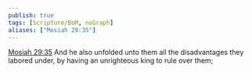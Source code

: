 ```yaml
---
publish: true
tags: [Scripture/BoM, noGraph]
aliases: ["Mosiah 29:35"]
---
```

[Mosiah 29:35](https://churchofjesuschrist.org/study/scriptures/bofm/mosiah/29?lang=eng&id=p35#p35) And he also unfolded unto them all the disadvantages they labored under, by having an unrighteous king to rule over them;
